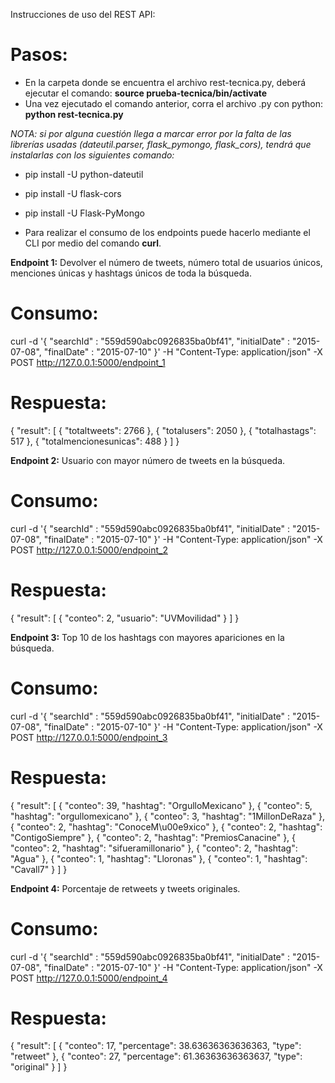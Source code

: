 Instrucciones de uso del REST API:

# Pasos:
- En la carpeta donde se encuentra el archivo rest-tecnica.py, deberá ejecutar el comando: **source prueba-tecnica/bin/activate**
- Una vez ejecutado el comando anterior, corra el archivo .py con python: **python rest-tecnica.py**

*NOTA: si por alguna cuestión llega a marcar error por la falta de las librerías usadas (dateutil.parser, flask_pymongo, flask_cors), tendrá que instalarlas con los siguientes comando:*

- pip install -U python-dateutil
- pip install -U flask-cors
- pip install -U Flask-PyMongo

- Para realizar el consumo de los endpoints puede hacerlo mediante el CLI por medio del comando **curl**.

**Endpoint 1:** Devolver el número de tweets, número total de usuarios únicos, menciones únicas y hashtags únicos de toda la búsqueda.

# Consumo:
curl -d '{ "searchId" : "559d590abc0926835ba0bf41", "initialDate" : "2015-07-08", "finalDate" : "2015-07-10" }' -H "Content-Type: application/json" -X POST http://127.0.0.1:5000/endpoint_1

# Respuesta:
{
  "result": [
    {
      "totaltweets": 2766
    },
    {
      "totalusers": 2050
    },
    {
      "totalhastags": 517
    },
    {
      "totalmencionesunicas": 488
    }
  ]
}

**Endpoint 2:** Usuario con mayor número de tweets en la búsqueda.

# Consumo:
curl -d '{ "searchId" : "559d590abc0926835ba0bf41", "initialDate" : "2015-07-08", "finalDate" : "2015-07-10" }' -H "Content-Type: application/json" -X POST http://127.0.0.1:5000/endpoint_2

# Respuesta:
{
  "result": [
    {
      "conteo": 2,
      "usuario": "UVMovilidad"
    }
  ]
}


**Endpoint 3:** Top 10 de los hashtags con mayores apariciones en la búsqueda.

# Consumo:
curl -d '{ "searchId" : "559d590abc0926835ba0bf41", "initialDate" : "2015-07-08", "finalDate" : "2015-07-10" }' -H "Content-Type: application/json" -X POST http://127.0.0.1:5000/endpoint_3

# Respuesta:
{
  "result": [
    {
      "conteo": 39,
      "hashtag": "OrgulloMexicano"
    },
    {
      "conteo": 5,
      "hashtag": "orgullomexicano"
    },
    {
      "conteo": 3,
      "hashtag": "1MillonDeRaza"
    },
    {
      "conteo": 2,
      "hashtag": "ConoceM\u00e9xico"
    },
    {
      "conteo": 2,
      "hashtag": "ContigoSiempre"
    },
    {
      "conteo": 2,
      "hashtag": "PremiosCanacine"
    },
    {
      "conteo": 2,
      "hashtag": "sifueramillonario"
    },
    {
      "conteo": 2,
      "hashtag": "Agua"
    },
    {
      "conteo": 1,
      "hashtag": "Lloronas"
    },
    {
      "conteo": 1,
      "hashtag": "Cavall7"
    }
  ]
}

**Endpoint 4:** Porcentaje de retweets y tweets originales.

# Consumo:
curl -d '{ "searchId" : "559d590abc0926835ba0bf41", "initialDate" : "2015-07-08", "finalDate" : "2015-07-10" }' -H "Content-Type: application/json" -X POST http://127.0.0.1:5000/endpoint_4

# Respuesta:
{
  "result": [
    {
      "conteo": 17,
      "percentage": 38.63636363636363,
      "type": "retweet"
    },
    {
      "conteo": 27,
      "percentage": 61.36363636363637,
      "type": "original"
    }
  ]
}

